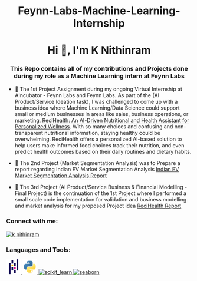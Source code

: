 <h1 align="center">Feynn-Labs-Machine-Learning-Internship</h1>
<h1 align="center">Hi 👋, I'm K Nithinram</h1>
<h3 align="center">This Repo contains all of my contributions and Projects done during my role as a Machine Learning intern at Feynn Labs</h3>

- 🔭 The 1st Project Assignment during my ongoing Virtual Internship at AIncubator - Feynn Labs and Feynn Labs. As part of the (AI Product/Service Ideation task), I was challenged to come up with a business idea where Machine Learning/Data Science could support small or medium businesses in areas like sales, business operations, or marketing. [ReciHealth: An AI-Driven Nutritional and Health Assistant for Personalized Wellness](https://github.com/nithinrk11/Feynn-Labs-Machine-Learning-Internship/blob/main/Project1/K_Nithinram.pdf). 
With so many choices and confusing and non-transparent nutritional information, staying healthy could be overwhelming. ReciHealth offers a personalized AI-based solution to help users make informed food choices track their nutrition, and even predict health outcomes based on their daily routines and dietary habits.
- 🔭 The 2nd Project (Market Segmentation Analysis) was to Prepare a report regarding Indian EV Market Segmentation Analysis [Indian EV Market Segmentation Analysis Report](https://github.com/nithinrk11/Feynn-Labs-Machine-Learning-Internship/blob/main/Project%202B/K_NITHINRAM___Indian_EV_Market_Segmentation_Analysis_Report.pdf)

- 🔭 The 3rd Project (AI Product/Service Business & Financial Modelling - Final Project) is the continuation of the 1st Project where I performed a small scale code implementation for validation and business modelling and market analysis for my proposed Project idea [ReciHealth Report](https://github.com/nithinrk11/Feynn-Labs-Machine-Learning-Internship/blob/main/Project%203/ReciHealth_Report.pdf)

<h3 align="left">Connect with me:</h3>
<p align="left">
<a href="https://www.linkedin.com/in/k-nithinram-376b20231/" target="blank"><img align="center" src="/nithinrk11/Feynn-Labs-Machine-Learning-Internship/tree/main" alt="k nithinram" height="30" width="40" /></a>
</p>

<h3 align="left">Languages and Tools:</h3>
<p align="left"> <a href="https://pandas.pydata.org/" target="_blank" rel="noreferrer"> <img src="https://raw.githubusercontent.com/devicons/devicon/2ae2a900d2f041da66e950e4d48052658d850630/icons/pandas/pandas-original.svg" alt="pandas" width="40" height="40"/> </a> <a href="https://www.python.org" target="_blank" rel="noreferrer"> <img src="https://raw.githubusercontent.com/devicons/devicon/master/icons/python/python-original.svg" alt="python" width="40" height="40"/> </a> <a href="https://scikit-learn.org/" target="_blank" rel="noreferrer"> <img src="https://upload.wikimedia.org/wikipedia/commons/0/05/Scikit_learn_logo_small.svg" alt="scikit_learn" width="40" height="40"/> </a> <a href="https://seaborn.pydata.org/" target="_blank" rel="noreferrer"> <img src="https://seaborn.pydata.org/_images/logo-mark-lightbg.svg" alt="seaborn" width="40" height="40"/> </a> </p>
